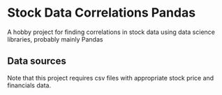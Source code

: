 # Stock Data Correlations Pandas
A hobby project for finding correlations in stock data using data science libraries, probably mainly Pandas

## Data sources

Note that this project requires csv files with appropriate stock price and financials data. 
